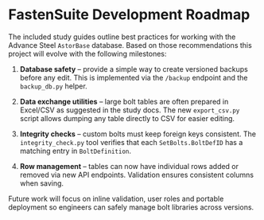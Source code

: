# FastenSuite Development Roadmap

The included study guides outline best practices for working with the Advance Steel `AstorBase` database. Based on those recommendations this project will evolve with the following milestones:

1. **Database safety** – provide a simple way to create versioned backups before any edit. This is implemented via the `/backup` endpoint and the `backup_db.py` helper.
2. **Data exchange utilities** – large bolt tables are often prepared in Excel/CSV as suggested in the study docs. The new `export_csv.py` script allows dumping any table directly to CSV for easier editing.
3. **Integrity checks** – custom bolts must keep foreign keys consistent. The `integrity_check.py` tool verifies that each `SetBolts.BoltDefID` has a matching entry in `BoltDefinition`.

4. **Row management** – tables can now have individual rows added or removed via new API endpoints. Validation ensures consistent columns when saving.

Future work will focus on inline validation, user roles and portable deployment so engineers can safely manage bolt libraries across versions.

